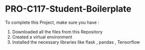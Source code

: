 # PRO-C117-Student-Boilerplate
To complete this Project, make sure you have :
1) Downloaded all the files from this Repository
2) Created a virtual environment
3) Installed the necessary libraries like flask , pandas , Tensorflow
